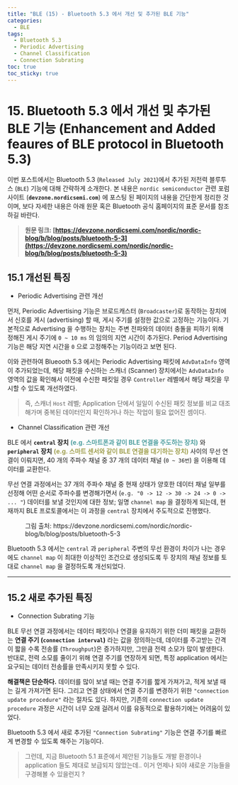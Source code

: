 ```yaml
---
title: "BLE (15) - Bluetooth 5.3 에서 개선 및 추가된 BLE 기능"
categories:
  - BLE
tags:
  - Bluetooth 5.3
  - Periodic Advertising
  - Channel Classification
  - Connection Subrating
toc: true
toc_sticky: true
---
```


# 15. Bluetooth 5.3 에서 개선 및 추가된 BLE 기능 (Enhancement and Added feaures of BLE protocol in Bluetooth 5.3)

이번 포스트에서는 Bluetooth 5.3 (`Released July 2021`)에서 추가된 저전력 블루투스 (`BLE`) 기능에 대해 간략하게 소개한다. 본 내용은 `nordic semiconductor` 관련 포럼 사이트 (**`devzone.nordicsemi.com`**) 에 포스팅 된 페이지의 내용을 간단한게 정리한 것이며, 보다 자세한 내용은 아래 원문 혹은 Bluetooth 공식 홈페이지의 표준 문서를 참조하길 바란다.

>**원문 링크: [https://devzone.nordicsemi.com/nordic/nordic-blog/b/blog/posts/bluetooth-5-3](https://devzone.nordicsemi.com/nordic/nordic-blog/b/blog/posts/bluetooth-5-3)**

## 15.1 개선된 특징

* Periodic Advertising 관련 개선

먼저, Periodic Advertising 기능은 브로드캐스터 (`Broadcaster`)로 동작하는 장치에서 신호를 게시 (advertising) 할 때, 게시 주기를 설정한 값으로 고정하는 기능이다. 기본적으로 Advertising 을 수행하는 장치는 주변 전파와의 데이터 충돌을 피하기 위해 정해진 게시 주기에 `0 ~ 10 ms` 의 임의의 지연 시간이 추가된다. Period Advertising 기능은 해당 지연 시간을 `0` 으로 고정해주는 기능이라고 보면 된다.

이와 관련하여 Blueooth 5.3 에서는 Periodic Advertising 패킷에 `AdvDataInfo` 영역이 추가되었는데, 해당 패킷을 수신하는 스캐너 (Scanner) 장치에서는 `AdvDataInfo` 영역의 값을 확인해서 이전에 수신한 패킷일 경우 `Controller` 레벨에서 해당 패킷을 무시할 수 있도록 개선하였다. 

>즉, 스캐너 `Host` 레벨; Application 단에서 일일이 수신된 패킷 정보를 비교 대조해가며 중복된 데이터인지 확인하거나 하는 작업이 필요 없어진 셈이다.

* Channel Classification 관련 개선

BLE 에서 **`central` 장치** <span style="color:#50a0a0"><b>(e.g. 스마트폰과 같이 BLE 연결을 주도하는 장치)</b></span> 와 **`peripheral` 장치** <span style="color:#a0a050"><b>(e.g. 스마트 센서와 같이 BLE 연결을 대기하는 장치)</b></span> 사이의 무선 연결이 이뤄지면, 40 개의 주파수 채널 중 37 개의 데이터 채널 (`0 ~ 36번`) 을 이용해 데이터를 교환한다.

무선 연결 과정에서는 37 개의 주파수 채널 중 현재 상태가 양호한 데이터 채널 일부를 선정해 어떤 순서로 주파수를 변경해가면서 (`e.g. "0 -> 12 -> 30 -> 24 -> 0 -> ... "`) 데이터를 보낼 것인지에 대한 정보; 일명 `channel map` 을 결정하게 되는데, 현재까지 BLE 프로토콜에서는 이 과정을 `central` 장치에서 주도적으로 진행했다.

<figure style="width: 100%">
  <img src="{{ site.url }}{{ site.baseurl }}/assets/images/ble-53-fig1.png" alt="">
  <figcaption>그림 출처: https://devzone.nordicsemi.com/nordic/nordic-blog/b/blog/posts/bluetooth-5-3</figcaption>
</figure>

Bluetooth 5.3 에서는 `central` 과 `peripheral` 주변의 무선 환경이 차이가 나는 경우에도 `channel map` 이 최대한 이상적인 조건으로 생성되도록 두 장치의 채널 정보를 토대로 `channel map` 을 결정하도록 개선되었다.

---

## 15.2 새로 추가된 특징

* Connection Subrating 기능

BLE 무선 연결 과정에서는 데이터 패킷이나 연결을 유지하기 위한 더미 패킷을 교환하는 **연결 주기 (`connection interval`)** 라는 값을 정의하는데, 데이터를 주고받는 간격이 짧을 수록 전송률 (`Throughput`)은 증가하지만, 그만큼 전력 소모가 많이 발생한다. 반대로, 전력 소모를 줄이기 위해 연결 주기를 연장하게 되면, 특정 application 에서는 요구되는 데이터 전송률을 만족시키지 못할 수 있다.

**해결책은 단순하다.** 데이터를 많이 보낼 때는 연결 주기를 짧게 가져가고, 적게 보낼 때는 길게 가져가면 된다. 그리고 연결 상태에서 연결 주기를 변경하기 위한 `"connection update procedure"` 라는 절차도 있다. 하지만, 기존의 `connection update procedure` 과정은 시간이 너무 오래 걸려서 이를 유동적으로 활용하기에는 어려움이 있었다.

Bluetooth 5.3 에서 새로 추가된 `"Connection Subrating"` 기능은 연결 주기를 빠르게 변경할 수 있도록 해주는 기능이다.

>그런데, 지금 Bluetooth 5.1 표준에서 제안된 기능들도 개발 환경이나 application 들도 제대로 보급되지 않았는데.. 이거 언제나 되야 새로운 기능들을 구경해볼 수 있을런지 ?